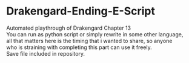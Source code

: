 # Drakengard-Ending-E-Script
Automated playthrough of Drakengard Chapter 13  
You can run as python script or simply rewrite in some other language,  
all that matters here is the timing that i wanted to share, so anyone  
who is straining with completing this part can use it freely.  
Save file included in repository.  
